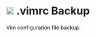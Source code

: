 # <img src="https://user-images.githubusercontent.com/42390277/169433629-ffb7cf47-57b3-472b-ac56-2935d83bfe73.png" alt="vimIcon" width="20"/> .vimrc Backup
Vim configuration file backup.
